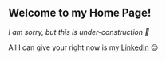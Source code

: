 ## Welcome to my Home Page!

_I am sorry, but this is under-construction :construction:_

All I can give your right now is my [LinkedIn](https://www.linkedin.com/in/gustavovaliati) :relieved:
